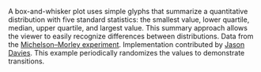 A box-and-whisker plot uses simple glyphs that summarize a quantitative distribution with five standard statistics: the smallest value, lower quartile, median, upper quartile, and largest value. This summary approach allows the viewer to easily recognize differences between distributions. Data from the [Michelson–Morley experiment](http://en.wikipedia.org/wiki/Michelson–Morley_experiment). Implementation contributed by [Jason Davies](http://www.jasondavies.com/). This example periodically randomizes the values to demonstrate transitions.